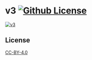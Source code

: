 v3 [![Github License](https://img.shields.io/github/license/setetres/v3.svg)](https://github.com/setetres/v3/blob/master/LICENSE)
==

[![v3](https://setetres.s3.amazonaws.com/setetres.st/img/v3-desktop.png?v=1&raw=true)](http://v3.setetres.st)

License
-------

[CC-BY-4.0]

[http://v3.setetres.st]: http://v3.setetres.st
[CC-BY-4.0]: http://creativecommons.org/licenses/by/4.0
